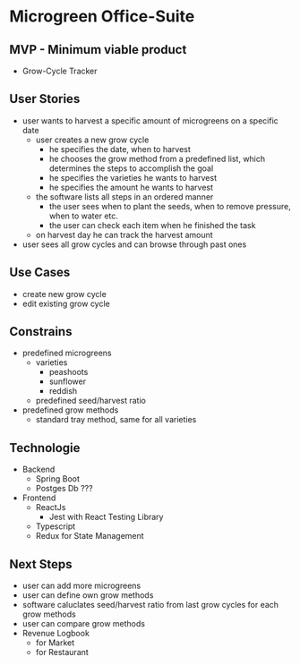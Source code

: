 # Microgreen Office-Suite

## MVP - Minimum viable product
- Grow-Cycle Tracker

## User Stories
- user wants to harvest a specific amount of microgreens on a specific date
	- user creates a new grow cycle
		- he specifies the date, when to harvest
		- he chooses the grow method from a predefined list, which determines the steps to accomplish the goal
		- he specifies the varieties he wants to harvest
		- he specifies the amount he wants to harvest
	- the software lists all steps in an ordered manner
		- the user sees when to plant the seeds, when to remove pressure, when to
			water etc.
		- the user can check each item when he finished the task
	- on harvest day he can track the harvest amount
- user sees all grow cycles and can browse through past ones

## Use Cases
- create new grow cycle
- edit existing grow cycle


## Constrains
- predefined microgreens
	- varieties
		- peashoots
		- sunflower
		- reddish
	- predefined seed/harvest ratio
- predefined grow methods
	- standard tray method, same for all varieties

## Technologie
- Backend
	- Spring Boot
	- Postges Db ???
- Frontend
	- ReactJs
		- Jest with React Testing Library
	- Typescript
	- Redux for State Management

## Next Steps
- user can add more microgreens
- user can define own grow methods
- software caluclates seed/harvest ratio from last grow cycles for each grow methods
- user can compare grow methods
- Revenue Logbook
	- for Market
	- for Restaurant
